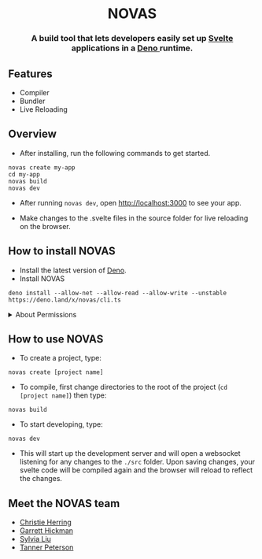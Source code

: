 <h1 align="center">NOVAS</h1> 
<h3 align="center">A build tool that lets developers easily set up <a href='https://github.com/sveltejs/svelte'> Svelte </a> applications in a <a href='https://github.com/denoland/deno'> Deno </a> runtime.</h3>


## Features 


<ul>
  <li>Compiler</li>
  <li>Bundler</li>
  <li>Live Reloading</li>
</ul>

## Overview
- After installing, run the following commands to get started.

```
novas create my-app
cd my-app
novas build
novas dev
```
- After running <code>novas dev</code>, open <a href=http://localhost:3000>http://localhost:3000</a> to see your app.</p>
- Make changes to the .svelte files in the source folder for live reloading on the browser.</p>

## How to install NOVAS

- Install the latest version of <a href="https://deno.land/#installation"> Deno</a>.
- Install NOVAS 

```
deno install --allow-net --allow-read --allow-write --unstable https://deno.land/x/novas/cli.ts
```
<details><summary>About Permissions</summary>
<ul>
  <li>--allow-net: Required for the dev server. </li>
  <li> --allow-read: Allows NOVAS to compile svelte files.</li>
  <li> --allow-write: Allows NOVAS to write to files it creates during the <code>novas build</code> process</li>
  <li> --unstable: Allows the use of Deno's standard modules which might not be stable yet.</li>
</ul>
Read more about <a href="https://deno.land/manual@v1.16.2/getting_started/permissions">permissions</a> or <a href="https://deno.land/manual/runtime/stability">stability</a> here
</details>

## How to use NOVAS

- To create a project, type: 

```
novas create [project name]
```
- To compile, first change directories to the root of the project (<code>cd [project name]</code>) then type:

```
novas build
```

- To start developing, type: 

```
novas dev
```

- This will start up the development server and will open a websocket listening for any changes to the <code>./src</code> folder. Upon saving changes, your svelte code will be compiled again and the browser will reload to reflect the changes.

## Meet the NOVAS team
- <a href='https://github.com/clherring'>Christie Herring</a>
- <a href='https://github.com/grhhhh'>Garrett Hickman</a>
- <a href='https://github.com/liusylvia'>Sylvia Liu</a>
- <a href='https://github.com/tanpeterson'>Tanner Peterson</a>
